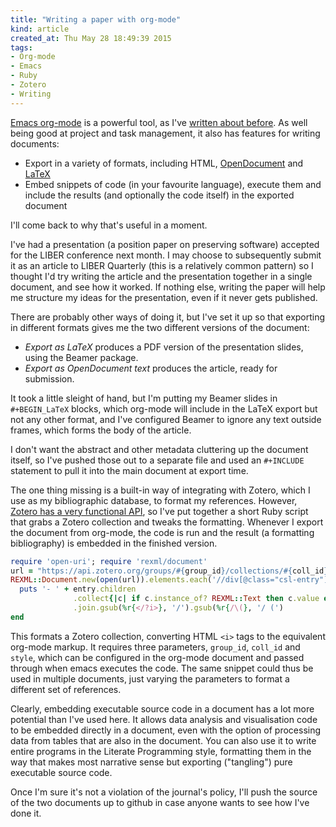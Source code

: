 ```yaml
---
title: "Writing a paper with org-mode"
kind: article
created_at: Thu May 28 18:49:39 2015
tags:
- Org-mode
- Emacs
- Ruby
- Zotero
- Writing
---
```


[Emacs org-mode](http://orgmode.org) is a powerful tool, as I've [written about before][before].  As well being good at project and task management, it also has features for writing documents:

- Export in a variety of formats, including HTML, [OpenDocument](http://en.wikipedia.org/wiki/OpenDocument) and [LaTeX](http://en.wikipedia.org/wiki/LaTeX)
- Embed snippets of code (in your favourite language), execute them and include the results (and optionally the code itself) in the exported document

I'll come back to why that's useful in a moment.

I've had a presentation (a position paper on preserving software) accepted for the LIBER conference next month.  I may choose to subsequently submit it as an article to LIBER Quarterly (this is a relatively common pattern) so I thought I'd try writing the article and the presentation together in a single document, and see how it worked.  If nothing else, writing the paper will help me structure my ideas for the presentation, even if it never gets published.

There are probably other ways of doing it, but I've set it up so that exporting in different formats gives me the two different versions of the document:

- *Export as LaTeX* produces a PDF version of the presentation slides, using the Beamer package.
- *Export as OpenDocument text* produces the article, ready for submission.

It took a little sleight of hand, but I'm putting my Beamer slides in `#+BEGIN_LaTeX` blocks, which org-mode will include in the LaTeX export but not any other format, and I've configured Beamer to ignore any text outside frames, which forms the body of the article.

I don't want the abstract and other metadata cluttering up the document itself, so I've pushed those out to a separate file and used an `#+INCLUDE` statement to pull it into the main document at export time.

The one thing missing is a built-in way of integrating with Zotero, which I use as my bibliographic database, to format my references.  However, [Zotero has a very functional API][Zotero API], so I've put together a short Ruby script that grabs a Zotero collection and tweaks the formatting.  Whenever I export the document from org-mode, the code is run and the result (a formatting bibliography) is embedded in the finished version.

```ruby
require 'open-uri'; require 'rexml/document'
url = "https://api.zotero.org/groups/#{group_id}/collections/#{coll_id}/items/top?format=bib&style=#{style}"
REXML::Document.new(open(url)).elements.each('//div[@class="csl-entry"]') do |entry|
  puts '- ' + entry.children
              .collect{|c| if c.instance_of? REXML::Text then c.value else c.text end}
              .join.gsub(%r{</?i>}, '/').gsub(%r{/\(}, '/ (')
end
```
 
This formats a Zotero collection, converting HTML `<i>` tags to the equivalent org-mode markup.  It requires three parameters, `group_id`, `coll_id` and `style`, which can be configured in the org-mode document and passed through when emacs executes the code.  The same snippet could thus be used in multiple documents, just varying the parameters to format a different set of references.

Clearly, embedding executable source code in a document has a lot more potential than I've used here.  It allows data analysis and visualisation code to be embedded directly in a document, even with the option of processing data from tables that are also in the document.  You can also use it to write entire programs in the Literate Programming style, formatting them in the way that makes most narrative sense but exporting ("tangling") pure executable source code.

Once I'm sure it's not a violation of the journal's policy, I'll push the source of the two documents up to github in case anyone wants to see how I've done it.

[before]: /blog/gtd-emacs-org-mode/

[Zotero API]: https://www.zotero.org/support/dev/web_api/v3/start

